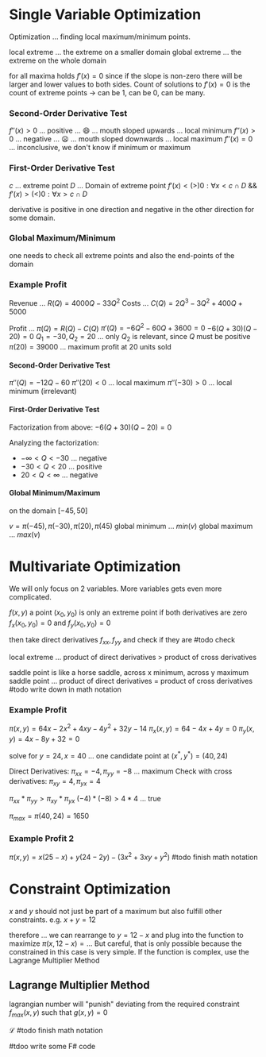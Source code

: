 # Single Variable Optimization
Optimization ... finding local maximum/minimum points.

local extreme ... the extreme on a smaller domain
global extreme ... the extreme on the whole domain

for all maxima holds $f'(x) = 0$ since if the slope is non-zero there will be larger and lower values to both sides. Count of solutions to $f'(x) =0$ is the count of extreme points -> can be 1, can be 0, can be many.

### Second-Order Derivative Test
$f''(x) > 0$ ... positive ... 😄 ... mouth sloped upwards ... local minimum
$f''(x) > 0$ ... negative ... 😦 ... mouth sloped downwards ... local maximum
$f''(x) = 0$ ... inconclusive, we don't know if minimum or maximum

### First-Order Derivative Test
$c$ ... extreme point
$D$ ... Domain of extreme point
$f'(x) < (>) 0 : \forall x < c \cap D$  && $f'(x) > (<) 0 : \forall x > c \cap D$

derivative is positive in one direction and negative  in the other direction for some domain.

### Global Maximum/Minimum
one needs to check all extreme points and also the end-points of the domain

### Example Profit

Revenue ... $R(Q) = 4000Q - 33Q^2$ 
Costs ... $C(Q) = 2Q^3 - 3Q^2 + 400Q + 5000$

Profit ... $\pi(Q) = R(Q) - C(Q)$
$\pi'(Q) = -6Q^2 - 60Q + 3600 = 0$
$-6 (Q+30) (Q-20) = 0$
$Q_1 = -30, Q_2 = 20$ ... only $Q_2$ is relevant, since $Q$ must be positive
$\pi(20) = 39 000$ ... maximum profit at 20 units sold

#### Second-Order Derivative Test
$\pi''(Q) = -12Q - 60$ 
$\pi''(20) < 0$ ... local maximum
$\pi''(-30) > 0$ ... local minimum (irrelevant)
#### First-Order Derivative Test
Factorization from above: $-6 (Q+30) (Q-20) = 0$

Analyzing the factorization:
- $-\infty < Q < -30$ ... negative
- $-30 < Q < 20$ ... positive
- $20 < Q < \infty$ ... negative

#### Global Minimum/Maximum
on the domain $[-45,50]$

$v = { \pi(-45), \pi(-30), \pi(20), \pi(45) }$
global minimum ... $min(v)$
global maximum ... $max(v)$

# Multivariate Optimization
We will only focus on 2 variables. More variables gets even more complicated.

$f(x,y)$
a point $(x_0, y_0)$ is only an extreme point if both derivatives are zero
$f_x(x_0, y_0) = 0$ and $f_y(x_0, y_0) = 0$

then take direct derivatives $f_{xx}, f_{yy}$ and check if they are #todo check

local extreme ... product of direct derivatives > product of cross derivatives

saddle point is like a horse saddle, across x minimum, across y maximum
saddle point ... product of direct derivatives = product of cross derivatives
#todo write down in math notation

### Example Profit

$\pi(x,y) = 64x -2x^2 + 4xy -4y^2 +32y -14$
$\pi_x(x,y)= 64 - 4x + 4y = 0$
$\pi_y(x,y)= 4x -8y +32 = 0$

solve for $y=24, x = 40$ ... one candidate point at $(x^*,y^*) = (40,24)$

Direct Derivatives:
$\pi_{xx} = -4, \pi_{yy} = -8$ ... maximum
Check with cross derivatives:
$\pi_{xy} = 4, \pi_{yx} = 4$

$\pi_{xx} * \pi_{yy} > \pi_{xy} * \pi_{yx}$
$(-4) * (-8) > 4 * 4$ ... true

$\pi_{max} = \pi(40, 24) = 1650$

### Example Profit 2
$\pi(x,y) = x(25-x) + y(24 -2y) - (3x^2 + 3xy + y^2)$
#todo finish math notation

# Constraint Optimization
$x$ and $y$ should not just be part of a maximum but also fulfill other constraints.
e.g. $x + y = 12$

therefore ... we can rearrange to $y = 12-x$ and plug into the function to maximize
$\pi(x, 12-x) = ...$
But careful, that is only possible because the constrained in this case is very simple. If the function is complex, use the Lagrange Multiplier Method
## Lagrange Multiplier Method
lagrangian number will "punish" deviating from the required constraint
$f_{max}(x,y)$ such that $g(x,y) = 0$

$\mathcal{L}$
#todo finish math notation

#tdoo write some F# code




